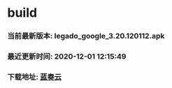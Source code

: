 # build

### 当前最新版本: legado_google_3.20.120112.apk
### 最近更新时间: 2020-12-01 12:15:49
### 下载地址: [蓝奏云](https://wwa.lanzous.com/b0d8bblej)

